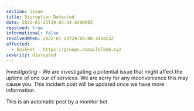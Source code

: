```yaml
---
section: issue
title: Disruption Detected
date: 2022-01-25T20:03:54.649060Z
resolved: true
informational: false
resolvedWhen: 2022-01-25T20:05:00.445823Z
affected:
  - Snikket - https://groups.esmailelbob.xyz
severity: disrupted
---
```

*Investigating* - We are investigating a potential issue that might affect the uptime of one our of services. We are sorry for any inconvenience this may cause you. This incident post will be updated once we have more information.

This is an automatic post by a monitor bot.
        